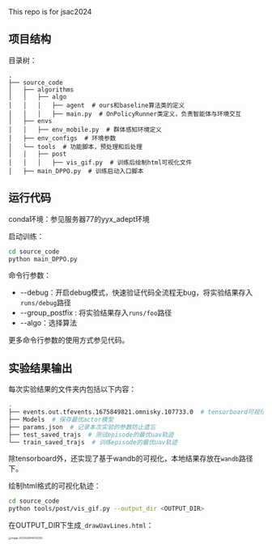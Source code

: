 This repo is for jsac2024



## 项目结构

目录树：

```
.
├── source_code
│   ├── algorithms
│   │   ├── algo
│   │   │   ├── agent  # ours和baseline算法类的定义
│   │   │   ├── main.py  # OnPolicyRunner类定义，负责智能体与环境交互
│   ├── envs  
│   │   ├── env_mobile.py  # 群体感知环境定义
│   ├── env_configs  # 环境参数
│   └── tools  # 功能脚本，预处理和后处理
│   │   ├── post
│   │   │   ├── vis_gif.py  # 训练后绘制html可视化文件
│   ├── main_DPPO.py  # 训练启动入口脚本
```



## 运行代码

conda环境：参见服务器77的yyx_adept环境

启动训练：

```sh
cd source_code
python main_DPPO.py
```

命令行参数：

- --debug：开启debug模式，快速验证代码全流程无bug，将实验结果存入`runs/debug`路径
- --group_postfix : 将实验结果存入`runs/foo`路径
- --algo：选择算法

更多命令行参数的使用方式参见代码。

## 实验结果输出

每次实验结果的文件夹内包括以下内容：

```sh
.
├── events.out.tfevents.1675849821.omnisky.107733.0  # tensorboard可视化
├── Models  # 保存最优actor模型
├── params.json  # 记录本次实验的参数防止遗忘
├── test_saved_trajs  # 测试episode的最优uav轨迹
└── train_saved_trajs  # 训练episode的最优uav轨迹
```

除tensorboard外，还实现了基于wandb的可视化，本地结果存放在`wandb`路径下。

绘制html格式的可视化轨迹：

```sh
cd source_code
python tools/post/vis_gif.py --output_dir <OUTPUT_DIR>
```

在OUTPUT_DIR下生成`_drawUavLines.html`：

<img src="https://cdn.jsdelivr.net/gh/1candoallthings/figure-bed@main/img/202302081401687.png" alt="image-20230208140132293" style="zoom:33%;" />